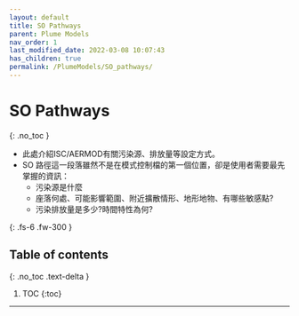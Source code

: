 ```yaml
---
layout: default
title: SO Pathways
parent: Plume Models
nav_order: 1
last_modified_date: 2022-03-08 10:07:43
has_children: true
permalink: /PlumeModels/SO_pathways/
---
```


# SO Pathways
{: .no_toc }
- 此處介紹ISC/AERMOD有關污染源、排放量等設定方式。
- SO 路徑這一段落雖然不是在模式控制檔的第一個位置，卻是使用者需要最先掌握的資訊：
  - 污染源是什麼
  - 座落何處、可能影響範圍、附近擴散情形、地形地物、有哪些敏感點?
  - 污染排放量是多少?時間特性為何?
  

{: .fs-6 .fw-300 }

## Table of contents
{: .no_toc .text-delta }

1. TOC
{:toc}

---